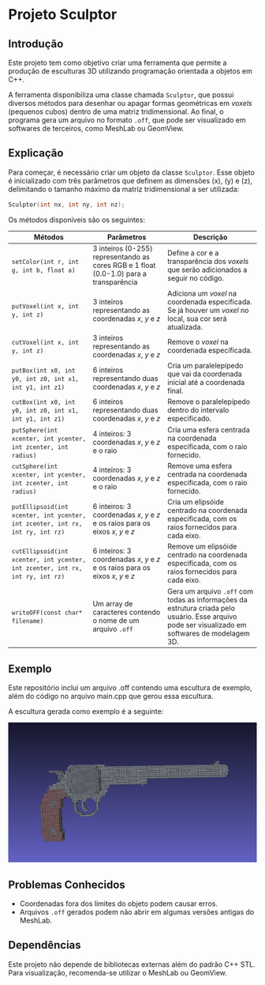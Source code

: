 # Projeto Sculptor

## Introdução

Este projeto tem como objetivo criar uma ferramenta que permite a produção de esculturas 3D utilizando programação orientada a objetos em C++.

A ferramenta disponibiliza uma classe chamada `Sculptor`, que possui diversos métodos para desenhar ou apagar formas geométricas em _voxels_ (pequenos cubos) dentro de uma matriz tridimensional. Ao final, o programa gera um arquivo no formato `.off`, que pode ser visualizado em softwares de terceiros, como MeshLab ou GeomView.

## Explicação

Para começar, é necessário criar um objeto da classe `Sculptor`. Esse objeto é inicializado com três parâmetros que definem as dimensões \(x\), \(y\) e \(z\), delimitando o tamanho máximo da matriz tridimensional a ser utilizada: 
```cpp
Sculptor(int nx, int ny, int nz);
```
Os métodos disponíveis são os seguintes:

| Métodos | Parâmetros | Descrição |
| ------ | ------ | ------ |
| `setColor(int r, int g, int b, float a)` | 3 inteiros (0-255) representando as cores RGB e 1 float (0.0-1.0) para a transparência | Define a cor e a transparência dos _voxels_ que serão adicionados a seguir no código. | 
| `putVoxel(int x, int y, int z)` | 3 inteiros representando as coordenadas $x$, $y$ e $z$ | Adiciona um _voxel_ na coordenada especificada. Se já houver um _voxel_ no local, sua cor será atualizada. |
| `cutVoxel(int x, int y, int z)` | 3 inteiros representando as coordenadas $x$, $y$ e $z$ | Remove o _voxel_ na coordenada especificada. |
| `putBox(int x0, int y0, int z0, int x1, int y1, int z1)` | 6 inteiros representando duas coordenadas $x$, $y$ e $z$ | Cria um paralelepípedo que vai da coordenada inicial até a coordenada final. |
| `cutBox(int x0, int y0, int z0, int x1, int y1, int z1)` | 6 inteiros representando duas coordenadas $x$, $y$ e $z$ | Remove o paralelepípedo dentro do intervalo especificado. |
| `putSphere(int xcenter, int ycenter, int zcenter, int radius)` | 4 inteiros: 3 coordenadas $x$, $y$ e $z$ e o raio | Cria uma esfera centrada na coordenada especificada, com o raio fornecido. |
| `cutSphere(int xcenter, int ycenter, int zcenter, int radius)` | 4 inteiros: 3 coordenadas $x$, $y$ e $z$ e o raio | Remove uma esfera centrada na coordenada especificada, com o raio fornecido. |
| `putEllipsoid(int xcenter, int ycenter, int zcenter, int rx, int ry, int rz)` | 6 inteiros: 3 coordenadas $x$, $y$ e $z$ e os raios para os eixos $x$, $y$ e $z$ | Cria um elipsóide centrado na coordenada especificada, com os raios fornecidos para cada eixo. |
| `cutEllipsoid(int xcenter, int ycenter, int zcenter, int rx, int ry, int rz)` | 6 inteiros: 3 coordenadas $x$, $y$ e $z$ e os raios para os eixos $x$, $y$ e $z$ | Remove um elipsóide centrado na coordenada especificada, com os raios fornecidos para cada eixo. |
| `writeOFF(const char* filename)` | Um array de caracteres contendo o nome de um arquivo `.off` | Gera um arquivo `.off` com todas as informações da estrutura criada pelo usuário. Esse arquivo pode ser visualizado em softwares de modelagem 3D. |

## Exemplo

Este repositório inclui um arquivo .off contendo uma escultura de exemplo, além do código no arquivo main.cpp que gerou essa escultura.

A escultura gerada como exemplo é a seguinte:

![Exemplo de escultura](revolver.PNG)

## Problemas Conhecidos

- Coordenadas fora dos limites do objeto podem causar erros.
- Arquivos `.off` gerados podem não abrir em algumas versões antigas do MeshLab.

## Dependências

Este projeto não depende de bibliotecas externas além do padrão C++ STL. Para visualização, recomenda-se utilizar o MeshLab ou GeomView.

